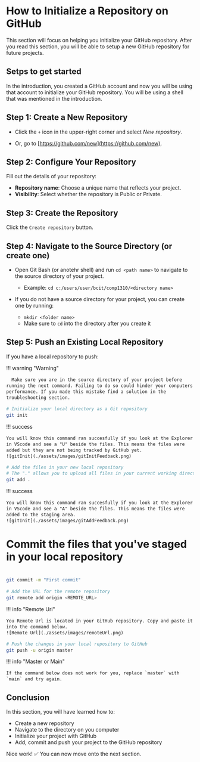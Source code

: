 # How to Initialize a Repository on GitHub

This section will focus on helping you initialize your GitHub repository. After you read this section, you will be able to setup a new GitHub repository for future projects.

## Setps to get started

In the introduction, you created a GitHub account and now you will be using that account to initialize your GitHub repository. You will be using a shell that was mentioned in the introduction.

## Step 1: Create a New Repository

- Click the `+` icon in the upper-right corner and select _New repository_.

- Or, go to [https://github.com/new](https://github.com/new).

## Step 2: Configure Your Repository

Fill out the details of your repository:

- **Repository name**: Choose a unique name that reflects your project.
- **Visibility**: Select whether the repository is Public or Private.

## Step 3: Create the Repository

Click the `Create repository` button.

## Step 4: Navigate to the Source Directory (or create one)

- Open Git Bash (or anotehr shell) and run `cd <path name>` to navigate to the source directory of your project.

  - Example: `cd c:/users/user/bcit/comp1310/<directory name>`

- If you do not have a source directory for your project, you can create one by running:

  - `mkdir <folder name>`
  - Make sure to `cd` into the directory after you create it

## Step 5: Push an Existing Local Repository

If you have a local repository to push:

!!! warning "Warning"

      Make sure you are in the source directory of your project before running the next command. Failing to do so could hinder your conputers performance. If you made this mistake find a solution in the troubleshooting section.

```sh
# Initialize your local directory as a Git repository
git init
```

!!! success

    You will know this command ran succesfully if you look at the Explorer in VScode and see a "U" beside the files. This means the files were added but they are not being tracked by GitHub yet.
    ![gitInit](./assets/images/gitInitFeedback.png)

```sh
# Add the files in your new local repository
# The "." allows you to upload all files in your current working directory.
git add . 
```

!!! success

    You will know this command ran succesfully if you look at the Explorer in VScode and see a "A" beside the files. This means the files were added to the staging area.
    ![gitInit](./assets/images/gitAddFeedback.png)

# Commit the files that you've staged in your local repository

```sh

git commit -m "First commit"

```

```sh
# Add the URL for the remote repository
git remote add origin <REMOTE_URL>
```

!!! info "Remote Url"

    You Remote Url is located in your GitHub repository. Copy and paste it into the command below.
    ![Remote Url](./assets/images/remoteUrl.png)

```sh
# Push the changes in your local repository to GitHub
git push -u origin master
```

!!! info "Master or Main"

    If the command below does not work for you, replace `master` with `main` and try again.

## Conclusion

In this section, you will have learned how to:

- Create a new repository
- Navigate to the directory on you computer
- Initialize your project with GitHub
- Add, commit and push your project to the GitHub repository

Nice work! :white_check_mark: You can now move onto the next section.
